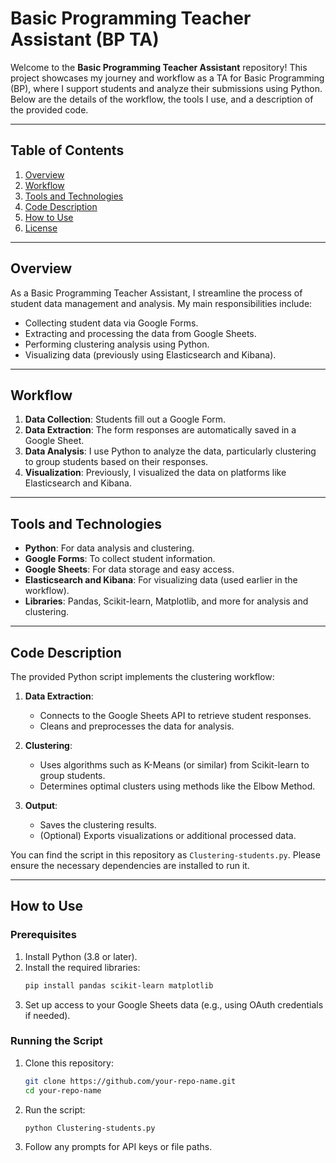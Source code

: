 # Basic Programming Teacher Assistant (BP TA)

Welcome to the **Basic Programming Teacher Assistant** repository! This project showcases my journey and workflow as a TA for Basic Programming (BP), where I support students and analyze their submissions using Python. Below are the details of the workflow, the tools I use, and a description of the provided code.

---

## Table of Contents
1. [Overview](#overview)
2. [Workflow](#workflow)
3. [Tools and Technologies](#tools-and-technologies)
4. [Code Description](#code-description)
5. [How to Use](#how-to-use)
6. [License](#license)

---

## Overview

As a Basic Programming Teacher Assistant, I streamline the process of student data management and analysis. My main responsibilities include:

- Collecting student data via Google Forms.
- Extracting and processing the data from Google Sheets.
- Performing clustering analysis using Python.
- Visualizing data (previously using Elasticsearch and Kibana).

---

## Workflow

1. **Data Collection**: Students fill out a Google Form.
2. **Data Extraction**: The form responses are automatically saved in a Google Sheet.
3. **Data Analysis**: I use Python to analyze the data, particularly clustering to group students based on their responses.
4. **Visualization**: Previously, I visualized the data on platforms like Elasticsearch and Kibana.

---

## Tools and Technologies

- **Python**: For data analysis and clustering.
- **Google Forms**: To collect student information.
- **Google Sheets**: For data storage and easy access.
- **Elasticsearch and Kibana**: For visualizing data (used earlier in the workflow).
- **Libraries**: Pandas, Scikit-learn, Matplotlib, and more for analysis and clustering.

---

## Code Description

The provided Python script implements the clustering workflow:

1. **Data Extraction**:
   - Connects to the Google Sheets API to retrieve student responses.
   - Cleans and preprocesses the data for analysis.

2. **Clustering**:
   - Uses algorithms such as K-Means (or similar) from Scikit-learn to group students.
   - Determines optimal clusters using methods like the Elbow Method.

3. **Output**:
   - Saves the clustering results.
   - (Optional) Exports visualizations or additional processed data.

You can find the script in this repository as `Clustering-students.py`. Please ensure the necessary dependencies are installed to run it.

---

## How to Use

### Prerequisites

1. Install Python (3.8 or later).
2. Install the required libraries:
   ```bash
   pip install pandas scikit-learn matplotlib
   ```
3. Set up access to your Google Sheets data (e.g., using OAuth credentials if needed).

### Running the Script

1. Clone this repository:
   ```bash
   git clone https://github.com/your-repo-name.git
   cd your-repo-name
   ```

2. Run the script:
   ```bash
   python Clustering-students.py
   ```

3. Follow any prompts for API keys or file paths.

